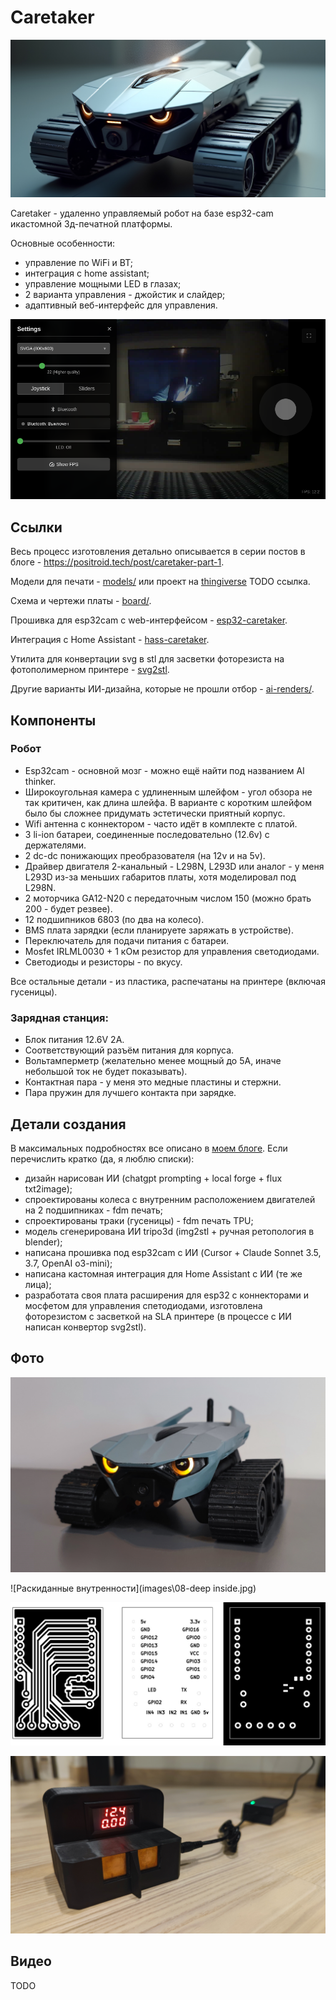 # Caretaker

![ИИ-дизайн](images/01-design.jpg)

Caretaker - удаленно управляемый робот на базе esp32-cam икастомной 3д-печатной платформы.

Основные особенности:

* управление по WiFi и BT;
* интеграция с home assistant;
* управление мощными LED в глазах;
* 2 варианта управления - джойстик и слайдер;
* адаптивный веб-интерфейс для управления.

![02-interface](images/02-interface.png)

## Ссылки

Весь процесс изготовления детально описывается в серии постов в блоге - https://positroid.tech/post/caretaker-part-1.

Модели для печати - [models/](models) или проект на [thingiverse](https://www.thingiverse.com/thing:) TODO ссылка.

Схема и чертежи платы - [board/](board).

Прошивка для esp32cam с web-интерфейсом - [esp32-caretaker](https://github.com/positron48/esp32-caretaker).

Интеграция с Home Assistant - [hass-caretaker](https://github.com/positron48/hass-caretaker).

Утилита для конвертации svg в stl для засветки фоторезиста на фотополимерном принтере - [svg2stl](https://github.com/positron48/svg2stl).

Другие варианты ИИ-дизайна, которые не прошли отбор - [ai-renders/](ai-renders).

## Компоненты

### Робот

* Esp32cam - основной мозг - можно ещё найти под названием AI thinker.
* Широкоугольная камера с удлиненным шлейфом - угол обзора не так критичен, как длина шлейфа. В варианте с коротким шлейфом было бы сложнее придумать эстетически приятный корпус.
* Wifi антенна с коннектором - часто идёт в комплекте с платой.
* 3 li-ion батареи, соединенные последовательно (12.6v) с держателями.
* 2 dc-dc понижающих преобразователя (на 12v и на 5v).
* Драйвер двигателя 2-канальный - L298N, L293D или аналог - у меня L293D из-за меньших габаритов платы, хотя моделировал под L298N.
* 2 моторчика GA12-N20 с передаточным числом 150 (можно брать 200 - будет резвее).
* 12 подшипников 6803 (по два на колесо).
* BMS плата зарядки (если планируете заряжать в устройстве). 
* Переключатель для подачи питания с батареи.
* Mosfet IRLML0030 + 1 кОм резистор для управления светодиодами.
* Светодиоды и резисторы - по вкусу.

Все остальные детали - из пластика, распечатаны на принтере (включая гусеницы).

### Зарядная станция:

* Блок питания 12.6V 2A.
* Соответствующий разъём питания для корпуса.
* Вольтамперметр (желательно менее мощный до 5А, иначе небольшой ток не будет показывать).
* Контактная пара - у меня это медные пластины и стержни.
* Пара пружин для лучшего контакта при зарядке.

## Детали создания

В максимальных подробностях все описано в [моем блоге](https://positroid.tech/post/caretaker-part-1). Если перечислить кратко (да, я люблю списки):

* дизайн нарисован ИИ (chatgpt prompting + local forge + flux txt2image);
* спроектированы колеса с внутренним расположением двигателей на 2 подшипниках - fdm печать;
* спроектированы траки (гусеницы) - fdm печать TPU;
* модель сгенерирована ИИ tripo3d (img2stl + ручная ретопология в blender);
* написана прошивка под esp32cam с ИИ (Cursor + Claude Sonnet 3.5, 3.7, OpenAI o3-mini);
* написана кастомная интеграция для Home Assistant с ИИ (те же лица);
* разработата своя плата расширения для esp32 с коннекторами и мосфетом для управления спетодиодами, изготовлена фоторезистом с засветкой на SLA принтере (в процессе с ИИ написан конвертор svg2stl).

## Фото

![Воплощение](images\03-real.jpg)

![Раскиданные внутренности](images\08-deep inside.jpg)

![Кастомная плата](images\09-custom-board.jpg)

![Зарядка](images\10-charger.jpg)

## Видео

TODO
